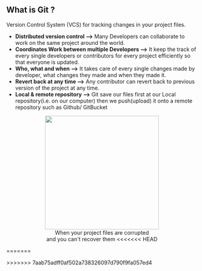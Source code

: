 <h2>
    What is Git ?
</h2>

Version Control System (VCS) for tracking changes in your project files.

<ul>
    <li><b>Distributed version control --></b> Many Developers can collaborate to work on the same project around the world.</li>
    <li><b>Coordinates Work between multiple Developers --></b> It keep the track of every single developers or contributors for every project efficiently so that everyone is updated.</li>
    <li><b>Who, what and when --></b> It takes care of every single changes made by developer, what changes they made and when they made it.</li>
    <li><b>Revert back at any time --></b> Any contributor can revert back to previous version of the project at any time.</li>
    <li><b>Local & remote repository --> </b>Git save our files first at our Local repository(i.e. on our computer) then we push(upload) it onto a remote repository such as Github/ GitBucket</li>
</ul>

<p align="center">
    <img src="https://media.giphy.com/media/wvQIqJyNBOCjK/giphy.gif" width="300">
    <br>
    When your project files are corrupted <br>and you can't recover them
<<<<<<< HEAD
</p>
=======
</p>
>>>>>>> 7aab75adff0af502a738326097d790f9fa057ed4
